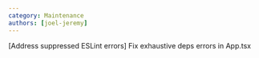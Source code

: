 ```yaml
---
category: Maintenance
authors: [joel-jeremy]
---
```


[Address suppressed ESLint errors] Fix exhaustive deps errors in App.tsx